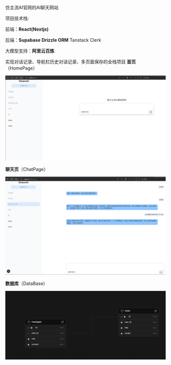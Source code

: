 仿主流AI官网的AI聊天网站

项目技术栈: 

前端：**React(Nextjs)** 

后端：**Supabase** **Drizzle ORM** Tanstack Clerk 

大模型支持：**阿里云百炼**

实现对话记录、导航栏历史对话记录、多页面保存的全栈项目
**首页**（HomePage）

![HomePage](https://github.com/msingbai/AI-Web/blob/main/img/aiweb-page.png?raw=true)

**聊天页**（ChatPage）

![ChatPage](https://github.com/msingbai/AI-Web/blob/main/img/aiweb-chat.png?raw=true)

**数据库**（DataBase）

![DataBase](https://github.com/msingbai/AI-Web/blob/main/img/database.png?raw=true)
